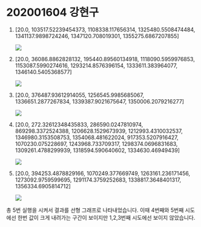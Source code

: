 # 202001604 강현구

1. [20.0, 103517.52239454373, 1108338.117656314, 1325480.5508474484, 1341137.9898724246, 1347120.708019301, 1355275.6867207855]

   ![](C:\Users\82104\AppData\Roaming\Typora\typora-user-images\image-20210611140424546.png)

2. [20.0, 36086.8862828132, 195440.89560134918, 1118090.5959976853, 1153087.5990274616, 1293214.8576396154, 1333611.383964077, 1346140.5405368577]

   ![](C:\Users\82104\AppData\Roaming\Typora\typora-user-images\image-20210611140624399.png)

3. [20.0, 376487.93612914055, 1256545.9985685067, 1336651.2877267834, 1339387.9021675647, 1350006.2079216277]

   ![](C:\Users\82104\AppData\Roaming\Typora\typora-user-images\image-20210611140811072.png)

4. [20.0, 272.32612348435833, 286590.0247810974, 869298.3372524388, 1206628.1529673939, 1212993.4310032537, 1346980.3153508753, 1354068.481622024, 917353.5207916427, 1070230.075228697, 1243968.733709317, 1298374.0696831683, 1309261.4788299939, 1318594.590640602, 1334630.46949439]

   ![](C:\Users\82104\AppData\Roaming\Typora\typora-user-images\image-20210611141152272.png)

5. [20.0, 394253.4878829166, 1070249.377669749, 1263161.236171456, 1273092.9759599695, 1291174.3759252683, 1338817.3648401317, 1356334.6905814712]

   ![](C:\Users\82104\AppData\Roaming\Typora\typora-user-images\image-20210611141330924.png)

총 5번 실행을 시켜서 결과를 선형 그래프로 나타내었습니다. 이때 4번째와 5번째 시도에선 한번 값이 크게 내려가는 구간이 보이지만 1,2,3번째 시도에선 보이지 않았습니다.